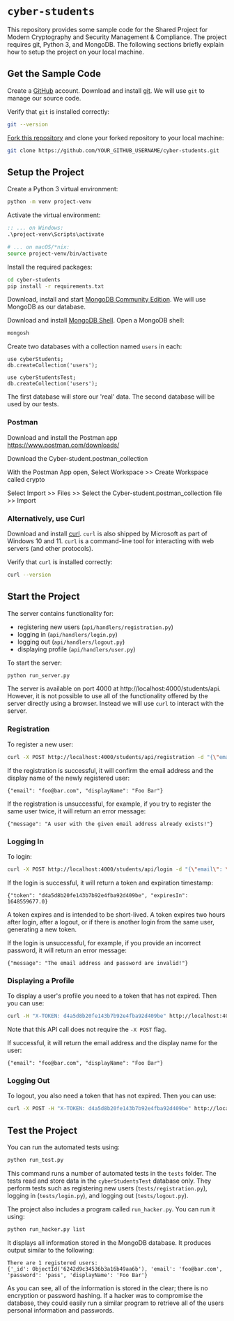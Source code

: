 # `cyber-students`

This repository provides some sample code for the Shared Project for
Modern Cryptography and Security Management & Compliance.  The project
requires git, Python 3, and MongoDB.  The following sections briefly
explain how to setup the project on your local machine.

## Get the Sample Code

Create a [GitHub](https://github.com) account.  Download and install
[git](https://git-scm.com).  We will use `git` to manage our source
code.

Verify that `git` is installed correctly:

```sh
git --version
```

[Fork this
repository](https://docs.github.com/en/get-started/quickstart/fork-a-repo)
and clone your forked repository to your local machine:

```sh
git clone https://github.com/YOUR_GITHUB_USERNAME/cyber-students.git
```

## Setup the Project

Create a Python 3 virtual environment:

```sh
python -m venv project-venv

```

Activate the virtual environment:

```bat
:: ... on Windows:
.\project-venv\Scripts\activate
```

```sh
# ... on macOS/*nix:
source project-venv/bin/activate
```

Install the required packages:

```sh
cd cyber-students
pip install -r requirements.txt
```

Download, install and start [MongoDB Community
Edition](https://www.mongodb.com/docs/manual/installation).  We will
use MongoDB as our database.

Download and install [MongoDB
Shell](https://www.mongodb.com/try/download/shell).  Open a MongoDB
shell:

```sh
mongosh
```

Create two databases with a collection named `users` in each:

```
use cyberStudents;
db.createCollection('users');

use cyberStudentsTest;
db.createCollection('users');
```

The first database will store our 'real' data.  The second database
will be used by our tests.

### Postman
Download and install the Postman app https://www.postman.com/downloads/

Download the Cyber-student.postman_collection

With the Postman App open, Select Workspace >> Create Workspace called crypto

Select Import >> Files >> Select the Cyber-student.postman_collection file >> Import

### Alternatively, use Curl
Download and install [curl](https://curl.se).  `curl` is also shipped
by Microsoft as part of Windows 10 and 11.  `curl` is a command-line
tool for interacting with web servers (and other protocols).

Verify that `curl` is installed correctly:

```sh
curl --version
```

## Start the Project

The server contains functionality for:

* registering new users (`api/handlers/registration.py`)
* logging in (`api/handlers/login.py`)
* logging out (`api/handlers/logout.py`)
* displaying profile (`api/handlers/user.py`)

To start the server:

```sh
python run_server.py
```

The server is available on port 4000 at
http://localhost:4000/students/api.  However, it is not possible to
use all of the functionality offered by the server directly using a
browser.  Instead we will use `curl` to interact with the server.

### Registration

To register a new user:

```sh
curl -X POST http://localhost:4000/students/api/registration -d "{\"email\": \"foo@bar.com\", \"password\": \"pass\", \"displayName\": \"Foo Bar\"}"
```

If the registration is successful, it will confirm the email address
and the display name of the newly registered user:

```
{"email": "foo@bar.com", "displayName": "Foo Bar"}
```

If the registration is unsuccessful, for example, if you try to
register the same user twice, it will return an error message:

```
{"message": "A user with the given email address already exists!"}
```

### Logging In

To login:

```sh
curl -X POST http://localhost:4000/students/api/login -d "{\"email\": \"foo@bar.com\", \"password\": \"pass\"}"
```

If the login is successful, it will return a token and expiration
timestamp:

```
{"token": "d4a5d8b20fe143b7b92e4fba92d409be", "expiresIn": 1648559677.0}
```

A token expires and is intended to be short-lived.  A token expires
two hours after login, after a logout, or if there is another login
from the same user, generating a new token.

If the login is unsuccessful, for example, if you provide an incorrect
password, it will return an error message:

```
{"message": "The email address and password are invalid!"}
```

### Displaying a Profile

To display a user's profile you need to a token that has not expired.
Then you can use:

```sh
curl -H "X-TOKEN: d4a5d8b20fe143b7b92e4fba92d409be" http://localhost:4000/students/api/user
```

Note that this API call does not require the `-X POST` flag.

If successful, it will return the email address and the display name
for the user:

```
{"email": "foo@bar.com", "displayName": "Foo Bar"}
```

### Logging Out

To logout, you also need a token that has not expired.  Then you can
use:


```sh
curl -X POST -H "X-TOKEN: d4a5d8b20fe143b7b92e4fba92d409be" http://localhost:4000/students/api/logout
```

## Test the Project

You can run the automated tests using:

```sh
python run_test.py
```

This command runs a number of automated tests in the `tests` folder.
The tests read and store data in the `cyberStudentsTest` database
only.  They perform tests such as registering new users
(`tests/registration.py`), logging in (`tests/login.py`), and logging
out (`tests/logout.py`).

The project also includes a program called `run_hacker.py`.  You can
run it using:

```sh
python run_hacker.py list
```

It displays all information stored in the MongoDB database.  It
produces output similar to the following:

```
There are 1 registered users:
{'_id': ObjectId('6242d9c34536b3a16b49aa6b'), 'email': 'foo@bar.com', 'password': 'pass', 'displayName': 'Foo Bar'}
```

As you can see, all of the information is stored in the clear; there
is no encryption or password hashing.  If a hacker was to compromise
the database, they could easily run a similar program to retrieve all
of the users personal information and passwords.
